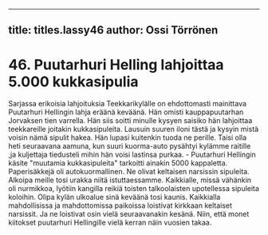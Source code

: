 
---

title: titles.lassy46
author: Ossi Törrönen
---


    
# 46. Puutarhuri Helling lahjoittaa 5.000 kukkasipulia

Sarjassa erikoisia lahjoituksia Teekkarikylälle on ehdottomasti mainittava Puutarhuri HelIingin lahja 
eräänä keväänä. Hän omisti kauppapuutarhan Jorvaksen tien varrella. Hän siis soitti minulle kysyen 
saisiko hän lahjoittaa teekkareille joitakin kukkasipuleita. Lausuin suuren iloni tästä ja kysyin mistä 
voisin nämä sipulit hakea. Hän lupasi kuitenkin tuoda ne perille. Taisi olla heti seuraavana aamuna, 
kun suuri kuorma-auto pysähtyi kylämme raitille ,ja kuljettaja tiedusteli mihin hän voisi lastinsa 
purkaa. - Puutarhuri Hellingin käsite "muutamia kukkasipuleita" tarkoitti ainakin 5000 kappaletta. 
Paperisäkkejä oli autokuormallinen. Ne olivat keltaisen narsissin sipuleita. Alkoipa meille tosi urakka 
niitä istuttaessamme. Kaikkialle, missä vähänkin oli nurmikkoa, lyötiin kangilla reikiä toisten 
talkoolaisten upotellessa sipuleita koloihin. Olipa kylän ulkoalue sinä keväänä tosi kaunis. Kaikkialla 
mahdollisissa ja mahdottomissa paikoissa loistivat kirkkaan keltaiset narsissit. Ja ne loistivat osin vielä 
seuraavanakin kesänä. Niin, että monet kiitokset puutarhuri Hellingille vielä kerran näin vuosien takaa.
